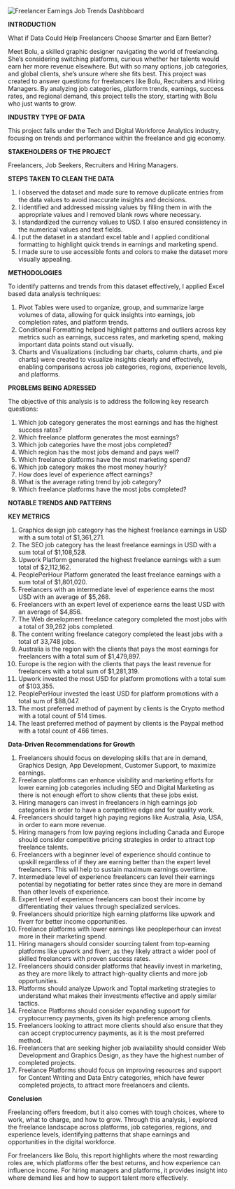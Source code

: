 ![Freelancer Earnings   Job Trends Dashbboard](https://github.com/user-attachments/assets/912e4b36-7641-4c29-b9bd-b2dacadbdda6)

**INTRODUCTION**

What if Data Could Help Freelancers Choose Smarter and Earn Better?

Meet Bolu, a skilled graphic designer navigating the world of freelancing. She’s considering switching platforms, curious whether her talents would earn her more revenue elsewhere. But with so many options, job categories, and global clients, she’s unsure where she fits best. This project was created to answer questions for freelancers like Bolu, Recruiters and Hiring Managers. By analyzing job categories, platform trends, earnings, success rates, and regional demand, this project tells the story, starting with Bolu who just wants to grow. 

**INDUSTRY TYPE OF DATA**

This project falls under the Tech and Digital Workforce Analytics industry, focusing on trends and performance within the freelance and gig economy.

**STAKEHOLDERS OF THE PROJECT**

Freelancers, Job Seekers, Recruiters and Hiring Managers.

**STEPS TAKEN TO CLEAN THE DATA**
1. I observed the dataset and made sure to remove duplicate entries from the data values to avoid inaccurate insights and decisions.
2. I identified and addressed missing values by filling them in with the appropriate values and I removed blank rows where necessary.
3. I standardized the currency values to USD. I also ensured consistency in the numerical values and text fields.
4. I put the dataset in a standard excel table and I applied conditional formatting to highlight quick trends in earnings and marketing spend.
5. I made sure to use accessible fonts and colors to make the dataset more visually appealing.
 
**METHODOLOGIES**

To identify patterns and trends from this dataset effectively, I applied Excel based data analysis techniques:

1. Pivot Tables were used to organize, group, and summarize large volumes of data, allowing for quick insights into earnings, job completion rates, and platform trends.
2. Conditional Formatting helped highlight patterns and outliers across key metrics such as earnings, success rates, and marketing spend, making important data points stand out visually.
3. Charts and Visualizations (including bar charts, column charts, and pie charts) were created to visualize insights clearly and effectively, enabling comparisons across job categories, regions, experience levels, and platforms.

**PROBLEMS BEING ADRESSED**

The objective of this analysis is to address the following key research questions:

1. Which job category generates the most earnings and has the highest success rates?
2. Which freelance platform generates the most earnings?
3. Which job categories have the most jobs completed?
4. Which region has the most jobs demand and pays well?
5. Which freelance platforms have the most marketing spend?
6. Which job category makes the most money hourly?
7. How does level of experience affect earnings?
8. What is the average rating trend by job category?
9. Which freelance platforms have the most jobs completed?
 
**NOTABLE TRENDS AND PATTERNS**

**KEY METRICS**

1. Graphics design job category has the highest freelance earnings in USD with a sum total of $1,361,271.
2. The SEO job category has the least freelance earnings in USD with a sum total of $1,108,528.
3. Upwork Platform generated the highest freelance earnings with a sum total of $2,112,162.
4. PeoplePerHour Platform generated the least freelance earnings with a sum total of $1,801,020.
5. Freelancers with an intermediate level of experience earns the most USD with an average of $5,268.
6. Freelancers with an expert level of experience earns the least USD with an average of $4,856.
7. The Web development freelance category completed the most jobs with a total of  39,262 jobs completed.
8. The content writing freelance category completed the least jobs with a total of 33,748 jobs.
9. Australia is the region with the clients that pays the most earnings for freelancers with a total sum of $1,479,897.
10. Europe is the region with the clients that pays the least revenue for freelancers with a total sum of $1,281,319.
11. Upwork invested the most USD for platform promotions with a total sum of $103,355.
12. PeoplePerHour invested the least USD for platform promotions with a total sum of $88,047.
13. The most preferred method of payment by clients is the Crypto method with a total count of 514 times.
14. The least preferred method of payment by clients is the Paypal method with a total count of 466 times.
 
**Data-Driven Recommendations for Growth**

1. Freelancers should focus on developing skills that are in demand, Graphics Design, App Development, Customer Support, to maximize earnings.
2. Freelance platforms can enhance visibility and marketing efforts for lower earning job categories including SEO and Digital Marketing as there is not enough effort to show clients that these jobs exist.
3. Hiring managers can invest in freelancers in high earnings job categories in order to have a competitive edge and for quality work.
4. Freelancers should target high paying regions like Australia, Asia, USA, in order to earn more revenue.
5. Hiring managers from low paying regions including Canada and Europe should consider competitive pricing strategies in order to attract top freelance talents.
6. Freelancers with a beginner level of experience should continue to upskill regardless of if they are earning better than the expert level freelancers. This will help to sustain maximum earnings overtime.
7. Intermediate level of experience freelancers can level their earnings potential by negotiating for better rates since they are more in demand than other levels of experience.
8. Expert level of experience freelancers can boost their income by differentiating their values through specialized services.
9. Freelancers should prioritize high earning platforms like upwork and fiverr for better income opportunities.
10. Freelance platforms with lower earnings like peopleperhour can invest more in their marketing spend.
11. Hiring managers should consider sourcing talent from top-earning platforms like upwork and fiverr, as they likely attract a wider pool of skilled freelancers with proven success rates.
12. Freelancers should consider platforms that heavily invest in marketing, as they are more likely to attract high-quality clients and more job opportunities.
13. Platforms should analyze Upwork and Toptal marketing strategies to understand what makes their investments effective and apply similar tactics.
14. Freelance Platforms should consider expanding support for cryptocurrency payments, given its high preference among clients.
15. Freelancers looking to attract more clients should also ensure that they can accept cryptocurrency payments, as it is the most preferred method.
16. Freelancers that are seeking higher job availability should consider Web Development and Graphics Design, as they have the highest number of completed projects.
17. Freelance Platforms should focus on improving resources and support for Content Writing and Data Entry categories, which have fewer completed projects, to attract more freelancers and clients.
 

**Conclusion**

Freelancing offers freedom, but it also comes with tough choices, where to work, what to charge, and how to grow. Through this analysis, I explored the freelance landscape across platforms, job categories, regions, and experience levels, identifying patterns that shape earnings and opportunities in the digital workforce.

For freelancers like Bolu, this report highlights where the most rewarding roles are, which platforms offer the best returns, and how experience can influence income. For hiring managers and platforms, it provides insight into where demand lies and how to support talent more effectively.
